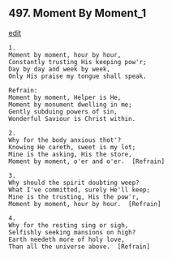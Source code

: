 
## 497.  Moment By Moment\_1
[edit](https://docs.google.com/document/d/1fWCknYYubJ_Lzf6ky5LTlhrOMPgXX8r0/edit?mode=html)



    1.
    Moment by moment, hour by hour,
    Constantly trusting His keeping pow'r;
    Day by day and week by week,
    Only His praise my tongue shall speak.

    Refrain:
    Moment by moment, Helper is He,
    Moment by monument dwelling in me;
    Gently subduing powers of sin,
    Wonderful Saviour is Christ within.

    2.
    Why for the body anxious thot'? 
    Knowing He careth, sweet is my lot;
    Mine is the asking, His the store,
    Moment by moment, o'er and o'er.  [Refrain]

    3.
    Why should the spirit doubting weep?
    What I've committed, surely He'll keep;
    Mine is the trusting, His the pow'r,
    Moment by moment, hour by hour.  [Refrain]

    4.
    Why for the resting sing or sigh,
    Selfishly seeking mansions on high?
    Earth needeth more of holy love,
    Than all the universe above.  [Refrain]
